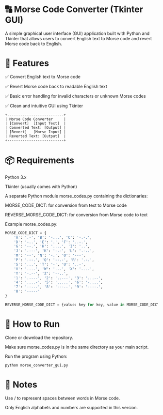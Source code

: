 # 🔠 Morse Code Converter (Tkinter GUI)
A simple graphical user interface (GUI) application built with Python and Tkinter that allows users to convert English text to Morse code and revert Morse code back to English.

# 📌 Features
✅ Convert English text to Morse code

✅ Revert Morse code back to readable English text

✅ Basic error handling for invalid characters or unknown Morse codes

✅ Clean and intuitive GUI using Tkinter

```
+--------------------------+
| Morse Code Converter     |
| [Convert]  [Input Text]  |
| Converted Text: [Output] |
| [Revert]   [Morse Input] |
| Reverted Text: [Output]  |
+--------------------------+
```
# 📦 Requirements
Python 3.x

Tkinter (usually comes with Python)

A separate Python module morse_codes.py containing the dictionaries:

MORSE_CODE_DICT: for conversion from text to Morse code

REVERSE_MORSE_CODE_DICT: for conversion from Morse code to text

Example morse_codes.py:
```python
MORSE_CODE_DICT = {
    'A': '.-', 'B': '-...', 'C': '-.-.',
    'D': '-..', 'E': '.', 'F': '..-.',
    'G': '--.', 'H': '....', 'I': '..',
    'J': '.---', 'K': '-.-', 'L': '.-..',
    'M': '--', 'N': '-.', 'O': '---',
    'P': '.--.', 'Q': '--.-', 'R': '.-.',
    'S': '...', 'T': '-', 'U': '..-',
    'V': '...-', 'W': '.--', 'X': '-..-',
    'Y': '-.--', 'Z': '--..',
    '1': '.----', '2': '..---', '3': '...--',
    '4': '....-', '5': '.....', '6': '-....',
    '7': '--...', '8': '---..', '9': '----.',
    '0': '-----'
}

REVERSE_MORSE_CODE_DICT = {value: key for key, value in MORSE_CODE_DICT.items()}
```
# 🚀 How to Run
Clone or download the repository.

Make sure morse_codes.py is in the same directory as your main script.

Run the program using Python:
```bash
python morse_converter_gui.py
```
# 📝 Notes
Use / to represent spaces between words in Morse code.

Only English alphabets and numbers are supported in this version.

